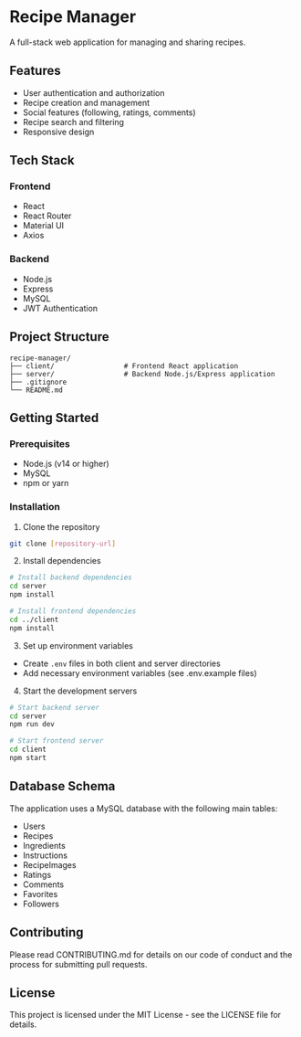 # Recipe Manager

A full-stack web application for managing and sharing recipes.

## Features

- User authentication and authorization
- Recipe creation and management
- Social features (following, ratings, comments)
- Recipe search and filtering
- Responsive design

## Tech Stack

### Frontend
- React
- React Router
- Material UI
- Axios

### Backend
- Node.js
- Express
- MySQL
- JWT Authentication

## Project Structure

```
recipe-manager/
├── client/                 # Frontend React application
├── server/                 # Backend Node.js/Express application
├── .gitignore
└── README.md
```

## Getting Started

### Prerequisites
- Node.js (v14 or higher)
- MySQL
- npm or yarn

### Installation

1. Clone the repository
```bash
git clone [repository-url]
```

2. Install dependencies
```bash
# Install backend dependencies
cd server
npm install

# Install frontend dependencies
cd ../client
npm install
```

3. Set up environment variables
- Create `.env` files in both client and server directories
- Add necessary environment variables (see .env.example files)

4. Start the development servers
```bash
# Start backend server
cd server
npm run dev

# Start frontend server
cd client
npm start
```

## Database Schema

The application uses a MySQL database with the following main tables:
- Users
- Recipes
- Ingredients
- Instructions
- RecipeImages
- Ratings
- Comments
- Favorites
- Followers

## Contributing

Please read CONTRIBUTING.md for details on our code of conduct and the process for submitting pull requests.

## License

This project is licensed under the MIT License - see the LICENSE file for details.